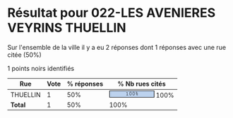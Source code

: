 # Résultat pour 022-LES AVENIERES VEYRINS THUELLIN

Sur l'ensemble de la ville il y a eu 2 réponses dont 1 réponses avec une rue citée (50%)

1 points noirs identifiés

| Rue | Vote | % réponses | % Nb rues cités|
|-----|------|------------|----------------|
| THUELLIN | 1 | 50% | <img src="../../img/bar_100.gif" />&nbsp;100%|
| **Total** | 1 | 50% | 100%|
